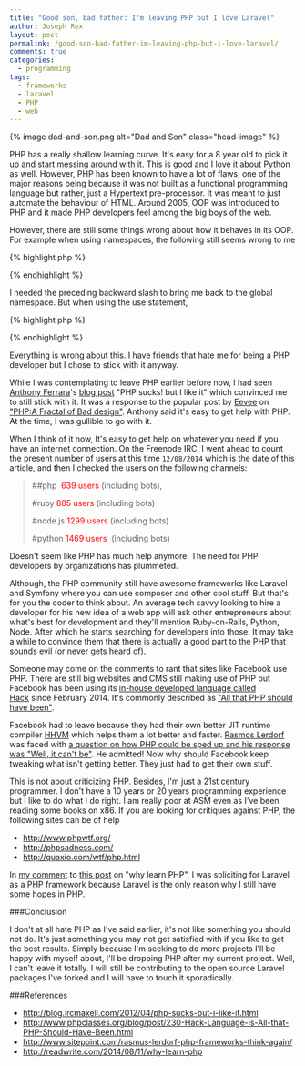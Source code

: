 ```yaml
---
title: "Good son, bad father: I'm leaving PHP but I love Laravel"
author: Joseph Rex
layout: post
permalink: /good-son-bad-father-im-leaving-php-but-i-love-laravel/
comments: true
categories:
  - programming
tags:
  - frameworks
  - laravel
  - PHP
  - web
---
```

{% image dad-and-son.png alt="Dad and Son" class="head-image" %}

PHP has a really shallow learning curve. It's easy for a 8 year old to pick it up and start messing around with it. This is good and I love it about Python as well. However, PHP has been known to have a lot of flaws, one of the major reasons being because it was not built as a functional programming language but rather, just a Hypertext pre-processor. It was meant to just automate the behaviour of HTML. Around 2005, OOP was introduced to PHP and it made PHP developers feel among the big boys of the web.
<!--more-->

However, there are still some things wrong about how it behaves in its OOP. For example when using namespaces, the following still seems wrong to me

{% highlight php %}
<?php
namespace Joseph;

$object = new \Rex\say_hello();

?>
{% endhighlight %}

I needed the preceding backward slash to bring me back to the global namespace. But when using the use statement,

{% highlight php %}
<?php
namespace Joseph;

use Rex\say_hello();
?>
{% endhighlight %}

Everything is wrong about this. I have friends that hate me for being a PHP developer but I chose to stick with it anyway.

While I was contemplating to leave PHP earlier before now, I had seen [Anthony Ferrara][1]'s <a title="PHP sucks but I like it" href="http://blog.ircmaxell.com/2012/04/php-sucks-but-i-like-it.html" target="_blank">blog post</a> "PHP sucks! but I like it" which convinced me to still stick with it. It was a response to the popular post by <a href="http://eev.ee/" target="_blank">Eevee</a> on <a href="http://eev.ee/blog/2012/04/09/php-a-fractal-of-bad-design/" target="_blank">"PHP:A Fractal of Bad design"</a>. Anthony said it's easy to get help with PHP. At the time, I was gullible to go with it.

When I think of it now, It's easy to get help on whatever you need if you have an internet connection. On the Freenode IRC, I went ahead to count the present number of users at this time `12/08/2014` which is the date of this article, and then I checked the users on the following channels:

> \#\#php  <span style="color: red;">639 users</span> (including bots),
> 
> \#ruby <span style="color: red;">885 users</span> (including bots)
> 
> \#node.js <span style="color: red;">1299 users</span> (including bots)
> 
> \#python <span style="color: red;">1469 users</span>  (including bots)

Doesn't seem like PHP has much help anymore. The need for PHP developers by organizations has plummeted.

Although, the PHP community still have awesome frameworks like Laravel and Symfony where you can use composer and other cool stuff. But that's for you the coder to think about. An average tech savvy looking to hire a developer for his new idea of a web app will ask other entrepreneurs about what's best for development and they'll mention Ruby-on-Rails, Python, Node. After which he starts searching for developers into those. It may take a while to convince them that there is actually a good part to the PHP that sounds evil (or never gets heard of).

Someone may come on the comments to rant that sites like Facebook use PHP. There are still big websites and CMS still making use of PHP but Facebook has been using its <a href="http://hacklang.org/" target="_blank">in-house developed language called Hack</a> since February 2014. It's commonly described as <a href="http://www.phpclasses.org/blog/post/230-Hack-Language-is-All-that-PHP-Should-Have-Been.html" target="_blank">"All that PHP should have been"</a>.

Facebook had to leave because they had their own better JIT runtime compiler <a href="http://hhvm.com/" target="_blank">HHVM</a> which helps them a lot better and faster. <a href="http://twitter.com/rasmus" target="_blank">Rasmos Lerdorf</a> was faced with <a href="http://www.sitepoint.com/rasmus-lerdorf-php-frameworks-think-again/" target="_blank">a question on how PHP could be sped up and his response was "Well, it can't be"</a>. He admitted! Now why should Facebook keep tweaking what isn't getting better. They just had to get their own stuff.

This is not about criticizing PHP. Besides, I'm just a 21st century programmer. I don't have a 10 years or 20 years programming experience but I like to do what I do right. I am really poor at ASM even as I've been reading some books on x86. If you are looking for critiques against PHP, the following sites can be of help

  * <a href="http://www.phpwtf.org/" target="_blank">http://www.phpwtf.org/</a>
  * <a href="http://phpsadness.com/" target="_blank">http://phpsadness.com/</a>
  * <a href="http://quaxio.com/wtf/php.html" target="_blank">http://quaxio.com/wtf/php.html</a>

In <a href="http://readwrite.com/2014/08/11/why-learn-php#comment-1538686844" target="_blank">my comment</a> to <a href="http://readwrite.com/2014/08/11/why-learn-php" target="_blank">this post</a> on "why learn PHP", I was soliciting for Laravel as a PHP framework because Laravel is the only reason why I still have some hopes in PHP.

###Conclusion

I don't at all hate PHP as I've said earlier, it's not like something you should not do. It's just something you may not get satisfied with if you like to get the best results. Simply because I'm seeking to do more projects I'll be happy with myself about, I'll be dropping PHP after my current project. Well, I can't leave it totally. I will still be contributing to the open source Laravel packages I've forked and I will have to touch it sporadically.

###References

  * <a href="http://blog.ircmaxell.com/2012/04/php-sucks-but-i-like-it.html" target="_blank">http://blog.ircmaxell.com/2012/04/php-sucks-but-i-like-it.html</a>
  * <a href="http://www.phpclasses.org/blog/post/230-Hack-Language-is-All-that-PHP-Should-Have-Been.html" target="_blank">http://www.phpclasses.org/blog/post/230-Hack-Language-is-All-that-PHP-Should-Have-Been.html</a>
  * <a href="http://www.sitepoint.com/rasmus-lerdorf-php-frameworks-think-again/" target="_blank">http://www.sitepoint.com/rasmus-lerdorf-php-frameworks-think-again/</a>
  * <a href="http://readwrite.com/2014/08/11/why-learn-php" target="_blank">http://readwrite.com/2014/08/11/why-learn-php</a>

 [1]: http://twitter.com/ircmaxell "@ircmaxell"